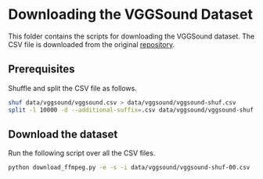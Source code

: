 # Downloading the VGGSound Dataset

This folder contains the scripts for downloading the VGGSound dataset. The CSV file is downloaded from the original [repository](https://www.robots.ox.ac.uk/~vgg/data/vggsound/).

## Prerequisites

Shuffle and split the CSV file as follows.

```sh
shuf data/vggsound/vggsound.csv > data/vggsound/vggsound-shuf.csv
split -l 10000 -d --additional-suffix=.csv data/vggsound/vggsound-shuf.csv data/vggsound/vggsound-shuf-
```

## Download the dataset

Run the following script over all the CSV files.

```sh
python download_ffmpeg.py -e -s -i data/vggsound/vggsound-shuf-00.csv -o data/vggsound/vggsound/00/
```
